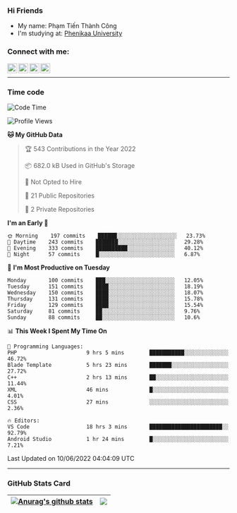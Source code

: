 ### Hi Friends

- My name: Phạm Tiến Thành Công
- I'm studying at: [Phenikaa University]


### Connect with me:
[<img align="left" alt="PhamTienThanhCong | Facebook" width="22px" src="https://upload.wikimedia.org/wikipedia/commons/thumb/1/16/Facebook-icon-1.png/640px-Facebook-icon-1.png" />][facebook]
[<img align="left" alt="PhamTienThanhCong | Zalo" width="22px" src="https://www.anphatpc.com.vn/template/anphat_2020v2/images/icon-zalo.jpg" />][zalo]
[<img align="left" alt="PhamTienThanhCong | LinkedIn" width="22px" src="https://cdn3.iconfinder.com/data/icons/inficons/512/linkedin.png" />][linkedin]
[<img align="left" alt="PhamTienThanhCong | tiktok" width="22px" src="https://cdn.worldvectorlogo.com/logos/tiktok-logo.svg" />][tiktok]

<br />

---

### Time code

<!--START_SECTION:waka-->
![Code Time](http://img.shields.io/badge/Code%20Time-414%20hrs%2040%20mins-blue)

![Profile Views](http://img.shields.io/badge/Profile%20Views-7-blue)

**🐱 My GitHub Data** 

> 🏆 543 Contributions in the Year 2022
 > 
> 📦 682.0 kB Used in GitHub's Storage 
 > 
> 🚫 Not Opted to Hire
 > 
> 📜 21 Public Repositories 
 > 
> 🔑 2 Private Repositories  
 > 
**I'm an Early 🐤** 

```text
🌞 Morning    197 commits    ██████░░░░░░░░░░░░░░░░░░░   23.73% 
🌆 Daytime    243 commits    ███████░░░░░░░░░░░░░░░░░░   29.28% 
🌃 Evening    333 commits    ██████████░░░░░░░░░░░░░░░   40.12% 
🌙 Night      57 commits     █░░░░░░░░░░░░░░░░░░░░░░░░   6.87%

```
📅 **I'm Most Productive on Tuesday** 

```text
Monday       100 commits    ███░░░░░░░░░░░░░░░░░░░░░░   12.05% 
Tuesday      151 commits    ████░░░░░░░░░░░░░░░░░░░░░   18.19% 
Wednesday    150 commits    ████░░░░░░░░░░░░░░░░░░░░░   18.07% 
Thursday     131 commits    ████░░░░░░░░░░░░░░░░░░░░░   15.78% 
Friday       129 commits    ████░░░░░░░░░░░░░░░░░░░░░   15.54% 
Saturday     81 commits     ██░░░░░░░░░░░░░░░░░░░░░░░   9.76% 
Sunday       88 commits     ██░░░░░░░░░░░░░░░░░░░░░░░   10.6%

```


📊 **This Week I Spent My Time On** 

```text
💬 Programming Languages: 
PHP                      9 hrs 5 mins        ███████████░░░░░░░░░░░░░░   46.72% 
Blade Template           5 hrs 23 mins       ███████░░░░░░░░░░░░░░░░░░   27.72% 
C++                      2 hrs 13 mins       ██░░░░░░░░░░░░░░░░░░░░░░░   11.44% 
XML                      46 mins             █░░░░░░░░░░░░░░░░░░░░░░░░   4.01% 
CSS                      27 mins             ░░░░░░░░░░░░░░░░░░░░░░░░░   2.36%

🔥 Editors: 
VS Code                  18 hrs 3 mins       ███████████████████████░░   92.79% 
Android Studio           1 hr 24 mins        █░░░░░░░░░░░░░░░░░░░░░░░░   7.21%

```


 Last Updated on 10/06/2022 04:04:09 UTC
<!--END_SECTION:waka-->

---

### GitHub Stats Card

| <a href="https://github.com/phamtienthanhcong"><img align="center" src="https://github-readme-stats.vercel.app/api?username=PhamTienThanhCong&show_icons=true&include_all_commits=true&theme=buefy&hide_border=true&theme=ocean_dark" alt="Anurag's github stats" /></a> | <a href="https://github.com/phamtienthanhcong"><img align="center" src="https://github-readme-stats.vercel.app/api/top-langs/?username=PhamTienThanhCong&layout=compact&theme=buefy&hide_border=true&theme=ocean_dark" /></a> |
| ------------- | ------------- |

[Phenikaa University]: https://phenikaa-uni.edu.vn/vi
[facebook]: https://www.facebook.com/phamtienthanhcong
[linkedin]: https://linkedin.com/in/phamtienthanhcong
[zalo]: https://zalo.me/0396396332
[tiktok]: https://www.tiktok.com/@phamtienthanhcong
[web]: https://github.com/PhamTienThanhCong/web_dev
[min project]: https://github.com/PhamTienThanhCong/Project-Of-Web
[c and cpp]: https://github.com/PhamTienThanhCong/Code_C_and_Cpro
[python]: https://github.com/PhamTienThanhCong/Python_beginer
